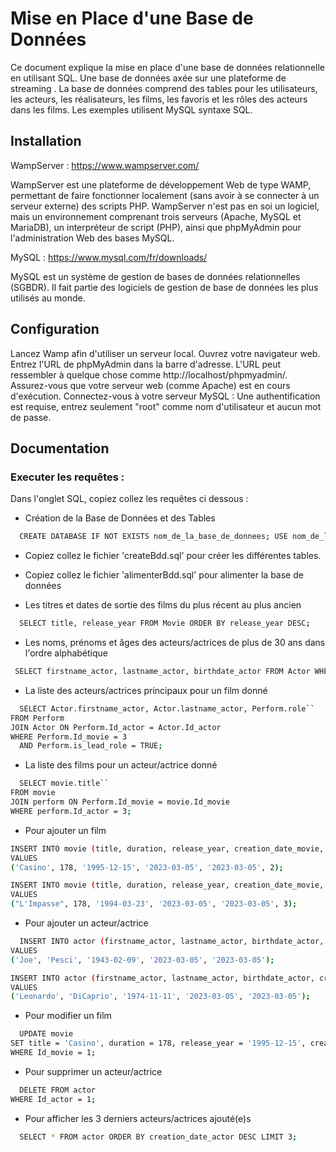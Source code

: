 # Mise en Place d'une Base de Données
Ce document explique la mise en place d'une base de données relationnelle en utilisant SQL.
Une base de données axée sur une plateforme de streaming .
La base de données comprend des tables pour les utilisateurs, les acteurs, les réalisateurs, les films, les favoris et les rôles des acteurs dans les films.
Les exemples utilisent MySQL syntaxe SQL.

## Installation

WampServer : 
https://www.wampserver.com/

WampServer est une plateforme de développement Web de type WAMP, permettant de faire fonctionner localement (sans avoir à se connecter à un serveur externe) des scripts PHP.
WampServer n'est pas en soi un logiciel, mais un environnement comprenant trois serveurs (Apache, MySQL et MariaDB), un interpréteur de script (PHP), ainsi que phpMyAdmin pour l'administration Web des bases MySQL.

MySQL : 
https://www.mysql.com/fr/downloads/

MySQL est un système de gestion de bases de données relationnelles (SGBDR). Il fait partie des logiciels de gestion de base de données les plus utilisés au monde.

## Configuration

Lancez Wamp afin d'utiliser un serveur local.
Ouvrez votre navigateur web.
Entrez l'URL de phpMyAdmin dans la barre d'adresse. L'URL peut ressembler à quelque chose comme http://localhost/phpmyadmin/.
Assurez-vous que votre serveur web (comme Apache) est en cours d'exécution.
Connectez-vous à votre serveur MySQL : Une authentification est requise, entrez seulement "root" comme nom d'utilisateur et aucun mot de passe.

## Documentation

### Executer les requêtes :

Dans l'onglet SQL, copiez collez les requêtes ci dessous :

- Création de la Base de Données et des Tables

```bash
  CREATE DATABASE IF NOT EXISTS nom_de_la_base_de_donnees; USE nom_de_la_base_de_donnees;
```
- Copiez collez le fichier 'createBdd.sql' pour créer les différentes tables.
- Copiez collez le fichier 'alimenterBdd.sql' pour alimenter la base de données

- Les titres et dates de sortie des films du plus récent au plus ancien
```bash
  SELECT title, release_year FROM Movie ORDER BY release_year DESC;
```
- Les noms, prénoms et âges des acteurs/actrices de plus de 30 ans dans l'ordre alphabétique
```bash
 SELECT firstname_actor, lastname_actor, birthdate_actor FROM Actor WHERE birthdate_actor < '1993-01-01' ORDER BY lastname_actor;
```
- La liste des acteurs/actrices principaux pour un film donné
```bash
  SELECT Actor.firstname_actor, Actor.lastname_actor, Perform.role``
FROM Perform
JOIN Actor ON Perform.Id_actor = Actor.Id_actor
WHERE Perform.Id_movie = 3
  AND Perform.is_lead_role = TRUE;
```
- La liste des films pour un acteur/actrice donné
```bash
  SELECT movie.title``
FROM movie
JOIN perform ON Perform.Id_movie = movie.Id_movie
WHERE perform.Id_actor = 3;
```
- Pour ajouter un film
```bash
INSERT INTO movie (title, duration, release_year, creation_date_movie, modification_date_movie, Id_director)``
VALUES
('Casino', 178, '1995-12-15', '2023-03-05', '2023-03-05', 2);

INSERT INTO movie (title, duration, release_year, creation_date_movie, modification_date_movie, Id_director)
VALUES
("L'Impasse", 178, '1994-03-23', '2023-03-05', '2023-03-05', 3);
```
- Pour ajouter un acteur/actrice
```bash
  INSERT INTO actor (firstname_actor, lastname_actor, birthdate_actor, creation_date_actor, modification_date_actor)
VALUES
('Joe', 'Pesci', '1943-02-09', '2023-03-05', '2023-03-05');

INSERT INTO actor (firstname_actor, lastname_actor, birthdate_actor, creation_date_actor, modification_date_actor)
VALUES
('Leonardo', 'DiCaprio', '1974-11-11', '2023-03-05', '2023-03-05');
```
- Pour modifier un film
```bash
  UPDATE movie
SET title = 'Casino', duration = 178, release_year = '1995-12-15', creation_date_movie = '2023-03-05', modification_date_movie = '2023-12-15', Id_director = 2
WHERE Id_movie = 1;
```
- Pour supprimer un acteur/actrice
```bash
  DELETE FROM actor
WHERE Id_actor = 1;
```
- Pour afficher les 3 derniers acteurs/actrices ajouté(e)s
```bash
  SELECT * FROM actor ORDER BY creation_date_actor DESC LIMIT 3;
```


